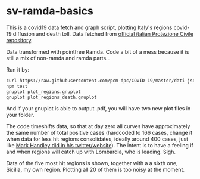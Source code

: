 # sv-ramda-basics
This is a covid19 data fetch and graph script, plotting Italy's regions covid-19 diffusion and death toll. Data fetched from [official italian Protezione Civile repository](https://github.com/pcm-dpc/COVID-19/blob/master/dati-json/dpc-covid19-ita-regioni.json).

Data transformed with pointfree Ramda. Code a bit of a mess because it is still a mix of non-ramda and ramda parts…

Run it by:

```bash  
curl https://raw.githubusercontent.com/pcm-dpc/COVID-19/master/dati-json/dpc-covid19-ita-regioni.json -o covid.json
npm test
gnuplot plot_regions.gnuplot
gnuplot plot_regions_death.gnuplot
```

And if your gnuplot is able to output .pdf, you will have two new plot files in your folder.

The code timeshifts data, so that at day zero all curves have approximately the same number of total positive cases (hardcoded to 166 cases, change it when data for less hit regions consolidates, ideally around 400 cases, just like [Mark Handley did in his twitter/website](http://nrg.cs.ucl.ac.uk/mjh/covid19/)).
The intent is to have a feeling if and when regions will catch up with Lombardia, who is leading.
Sigh.

Data of the five most hit regions is shown, together with a a sixth one, Sicilia, my own region. Plotting all 20 of them is too
noisy at the moment.
